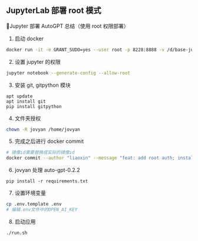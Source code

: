 ## JupyterLab 部署 root 模式

Jupyter 部署 AutoGPT 总结（使用 root 权限部署）

1. 启动 docker

```sh
docker run -it -e GRANT_SUDO=yes --user root -p 8228:8888 -v /d/base-jupyter-latest:/home/jovyan jupyter/base-notebook
```

2. 设置 jupyter 的权限

```sh
jupyter notebook --generate-config --allow-root
```

3. 安装 git, gitpython 模块

```
apt update
apt install git
pip install gitpython
```

4. 文件夹授权

```sh
chown -R jovyan /home/jovyan
```

5. 完成之后进行 docker commit

```sh
# 镜像id需要替换成实际的镜像id
docker commit --author "liaoxin" --message "feat: add root auth; install system command;" a3572fa24722 my-jupyter-with-root:v1
```

6. jovyan 处理 auto-gpt-0.2.2

```
pip install -r requirements.txt
```

7. 设置环境变量

```sh
cp .env.template .env
# 编辑.env文件中的OPEN_AI_KEY
```

8. 启动应用

```sh
./run.sh
```
